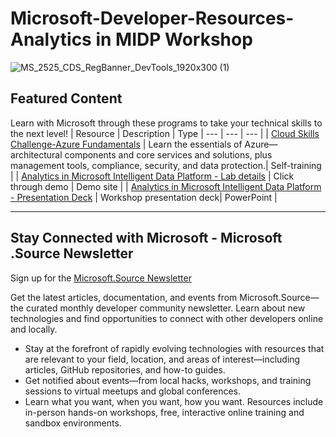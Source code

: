# Microsoft-Developer-Resources-Analytics in MIDP Workshop
 ![MS_2525_CDS_RegBanner_DevTools_1920x300 (1)](https://user-images.githubusercontent.com/107423518/180083692-13dcdf47-0f75-4aaf-b50e-5d037f611206.jpg)

 
## Featured Content
Learn with Microsoft through these programs to take your technical skills to the next level!
| Resource | Description | Type
| --- | --- | --- |
| [Cloud Skills Challenge-Azure Fundamentals](https://learn.microsoft.com/en-us/users/sandramarin/collections/n6ga8m0jkgrwk) | Learn the essentials of Azure—architectural components and core services and solutions, plus management tools, compliance, security, and data protection.| Self-training |
| [Analytics in Microsoft Intelligent Data Platform - Lab details](https://content.cloudguides.com/guides/Analytics%20in%20MIDP%20-%20Interactive%20Experience) | Click through demo | Demo site |
| [Analytics in Microsoft Intelligent Data Platform - Presentation Deck](https://nam06.safelinks.protection.outlook.com/ap/p-59584e83/?url=https%3A%2F%2Fmicrosoft.sharepoint.com%2F%3Ap%3A%2Ft%2FUSCloudScaleAnalyticsPurview%2FEbN64ZEUVPpIuwn-h6davVwBvLwYajGNozVa_2LHcE3RsQ%3Fe%3DX9u0gS&data=05%7C01%7Calexxavier%40microsoft.com%7C8f6bb01c05004186b9ed08db0ed6e9c1%7C72f988bf86f141af91ab2d7cd011db47%7C1%7C0%7C638120088441800798%7CUnknown%7CTWFpbGZsb3d8eyJWIjoiMC4wLjAwMDAiLCJQIjoiV2luMzIiLCJBTiI6Ik1haWwiLCJXVCI6Mn0%3D%7C3000%7C%7C%7C&sdata=f4h5jXr9QUZk%2Bm1CmUsYxb26uG7HcrQ5ARWY9XVnsbs%3D&reserved=0) | Workshop presentation deck| PowerPoint |

---

## Stay Connected with Microsoft - Microsoft .Source Newsletter
Sign up for the [Microsoft.Source Newsletter](https://azure.microsoft.com/en-us/resources/join-the-azure-developer-community/)

Get the latest articles, documentation, and events from Microsoft.Source—the curated monthly developer community newsletter. Learn about new technologies and find opportunities to connect with other developers online and locally.

- Stay at the forefront of rapidly evolving technologies with resources that are relevant to your field, location, and areas of interest—including articles, GitHub repositories, and how-to guides.
- Get notified about events—from local hacks, workshops, and training sessions to virtual meetups and global conferences.
- Learn what you want, when you want, how you want. Resources include in-person hands-on workshops, free, interactive online training and sandbox environments.


<!--

 Command | Description | New |
| --------------------- | --------------------- | --|
| `git status` | List all *new or modified* files |
| `git diff` | Show file differences that **haven't been** staged |



|             |          Grouping           ||
First Header  | Second Header | Third Header |
 ------------ | :-----------: | -----------: |
Content       |          *Long Cell*        ||
Content       |   **Cell**    |         Cell |


|             |          Grouping           ||
First Header  | Second Header | Third Header |
 ------------ | :-----------: | -----------: |
 [Azure Samples](https://github.com/azure-samples)       |          Microsoft Azure code samples and examples in .NET, Java, Python, Node.js, PHP and Ruby        | Column S|
[Azure Samples](https://github.com/azure-samples)       |          Series of workshops for hands-on experience working with Azure Cosmos DB using the SQL API, JavaScript and .NET Core SDK.          | Column S|
Content       |   **Cell**    |         Cell |

>

